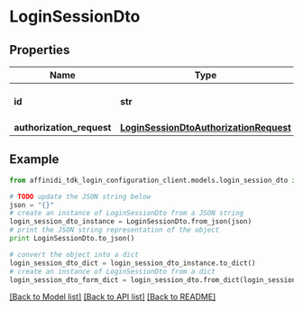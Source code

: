 # LoginSessionDto

## Properties

| Name                      | Type                                                                              | Description                | Notes |
| ------------------------- | --------------------------------------------------------------------------------- | -------------------------- | ----- |
| **id**                    | **str**                                                                           | Session primary identifier |
| **authorization_request** | [**LoginSessionDtoAuthorizationRequest**](LoginSessionDtoAuthorizationRequest.md) |                            |

## Example

```python
from affinidi_tdk_login_configuration_client.models.login_session_dto import LoginSessionDto

# TODO update the JSON string below
json = "{}"
# create an instance of LoginSessionDto from a JSON string
login_session_dto_instance = LoginSessionDto.from_json(json)
# print the JSON string representation of the object
print LoginSessionDto.to_json()

# convert the object into a dict
login_session_dto_dict = login_session_dto_instance.to_dict()
# create an instance of LoginSessionDto from a dict
login_session_dto_form_dict = login_session_dto.from_dict(login_session_dto_dict)
```

[[Back to Model list]](../README.md#documentation-for-models) [[Back to API list]](../README.md#documentation-for-api-endpoints) [[Back to README]](../README.md)
